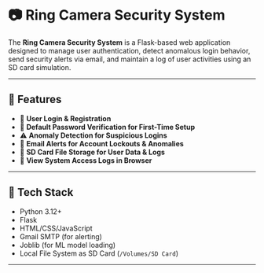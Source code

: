 # 📷 Ring Camera Security System

The **Ring Camera Security System** is a Flask-based web application designed to manage user authentication, detect anomalous login behavior, send security alerts via email, and maintain a log of user activities using an SD card simulation.

---

## 🚀 Features

- 🔐 **User Login & Registration**
- 🔑 **Default Password Verification for First-Time Setup**
- ⚠️ **Anomaly Detection for Suspicious Logins**
- 📧 **Email Alerts for Account Lockouts & Anomalies**
- 📁 **SD Card File Storage for User Data & Logs**
- 📜 **View System Access Logs in Browser**

---

## 🧱 Tech Stack

- Python 3.12+
- Flask
- HTML/CSS/JavaScript
- Gmail SMTP (for alerting)
- Joblib (for ML model loading)
- Local File System as SD Card (`/Volumes/SD Card`)

---
